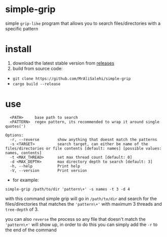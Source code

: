 # simple-grip
simple `grip-like` program that allows you to search files/directories with a specific pattern

# install

1. download the latest stable version from [releases](https://github.com/MrAliSalehi/simple-grip/releases/latest)
2. build from source code:
- `git clone https://github.com/MrAliSalehi/simple-grip`
- `cargo build --release`

# use
```
  <PATH>     base path to search
  <PATTERN>  regex pattern, its recommended to wrap it around single quotes(')

Options:
  -r, --reverse        show anything that doesnt match the patterns
  -s <TARGET>          search target, can either be name of the files/directories or file contents [default: names] [possible values: names, contents]
  -t <MAX_THREAD>      set max thread count [default: 0]
  -d <MAX_DEPTH>       max directory depth to search [default: 3]
  -h, --help           Print help
  -V, --version        Print version
```
- for example:

`simple-grip /path/to/dir 'pattern\+' -s names -t 3 -d 4`

with this command simple grip will go in `/path/to/dir` and search for the files/directories that matches the `'pattern\+'` with maximum 3 threads and `tree-depth` of 3.

you can also `reverse` the process so any file that doesn't match the `'pattern\+'` will show up, in order to do this you can simply add the `-r` to the end of the command

